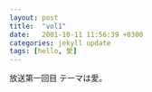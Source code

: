 ```yaml
---
layout: post
title:  "vol1"
date:   2001-10-11 11:56:39 +0300
categories: jekyll update
tags: [hello, 愛]
---
```


放送第一回目 テーマは愛。
